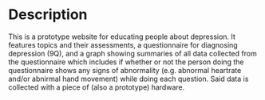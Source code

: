 # Description
This is a prototype website for educating people about depression. It features topics and their assessments, a questionnaire for diagnosing depression (9Q), and a graph showing summaries of all data collected from the questionnaire which includes if whether or not the person doing the questionnaire shows any signs of abnormality (e.g. abnormal heartrate and/or abnirmal hand movement) while doing each question. Said data is collected with a piece of (also a prototype) hardware.
